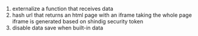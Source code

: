 1. externalize a function that receives data
2. hash url that returns an html page with an iframe taking the whole
   page
   iframe is generated based on shindig security token
3. disable data save when built-in data

